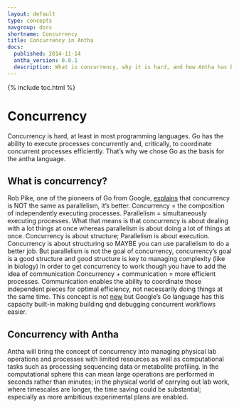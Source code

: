 ```yaml
---
layout: default
type: concepts
navgroup: docs
shortname: Concurrency
title: Concurrency in Antha
docs:
  published: 2014-11-14
  antha_version: 0.0.1
  description: What is concurrency, why it is hard, and how Antha has been designed to help manage it.
---
```

{% include toc.html %}

# Concurrency

Concurrency is hard, at least in most programming languages. Go has the ability to execute processes concurrently and, critically, to coordinate concurrent processes efficiently. That’s why we chose Go as the basis for the antha language. 

## What is concurrency? 
Rob Pike, one of the pioneers of Go from Google, [explains](https://www.youtube.com/watch?v=cN_DpYBzKso) that concurrency is NOT the same as parallelism, it’s better. 
Concurrency = the composition of independently executing processes.
Parallelism = simultaneously executing processes.
What that means is that concurrency is about dealing with a lot things at once whereas parallelism is about doing a lot of things at once.
Concurrency is about structure; Parallelism is about execution.
Concurrency is about structuring so MAYBE you can use parallelism to do a better job. But parallelism is not the goal of concurrency, concurrency’s goal is a good structure and good structure is key to managing complexity (like in biology)
In order to get concurrency to work though you have to add the idea of communication
Concurrency + communication = more efficient processes.
Communication enables the ability to coordinate those independent pieces for optimal efficiency, not necessarily doing things at the same time. This concept is not [new](https://assets.cs.ncl.ac.uk/seminars/224.pdf) but Google’s Go language has this capacity built-in making building qnd debugging concurrent workflows easier.

## Concurrency with Antha
Antha will bring the concept of concurrency into managing physical lab operations and processes with limited resources as well as computational tasks such as processing sequencing data or metabolite profiling. 
In the computational sphere this can mean large operations are performed in seconds rather than minutes; in the physical world of carrying out lab work, where timescales are longer, the time saving could be substantial; especially as more ambitious experimental plans are enabled.
